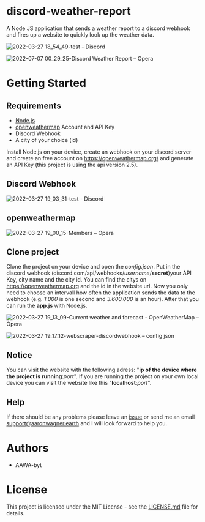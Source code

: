 # discord-weather-report
A Node JS application that sends a weather report to a discord webhook and fires up a website to quickly look up the weather data.

![2022-03-27 18_54_49-test - Discord](https://user-images.githubusercontent.com/76434239/160295729-e75cb5e2-687c-4206-bf15-7c84347184d0.png)

![2022-07-07 00_29_25-Discord Weather Report – Opera](https://user-images.githubusercontent.com/76434239/177654158-f97a9115-c1ab-4c79-843c-ee2c819a4e70.png)




# Getting Started
## Requirements
- [Node.js](https://nodejs.org/en/download/)
- [openweathermap](https://openweathermap.org) Account and API Key
- Discord Webhook
- A city of your choice (id)

Install Node.js on your device, create an webhook on your discord server and 
create an free account on https://openweathermap.org/ and generate an API Key (this project is using the api version 2.5).

## Discord Webhook

![2022-03-27 19_03_31-test - Discord](https://user-images.githubusercontent.com/76434239/160295775-ec73426a-921c-4c15-82e3-63e746c3397f.png)

## openweathermap

![2022-03-27 19_00_15-Members – Opera](https://user-images.githubusercontent.com/76434239/160295792-e9e5ac39-8898-4ee9-b694-3c30dcba64f0.png)

## Clone project

Clone the project on your device and open the *config.json*. Put in the discord webhook (discord.com/api/webhooks/*username*/**secret**)your API Key, city name and the city id. 
You can find the citys on https://openweathermap.org and the id in the website url. Now you only need to choose an intervall how often the application 
sends the data to the webhook (e.g. *1.000* is one second and *3.600.000* is an hour). After that you can run the **app.js** with Node.js.

![2022-03-27 19_13_09-Сurrent weather and forecast - OpenWeatherMap – Opera](https://user-images.githubusercontent.com/76434239/160296018-b4b0d9bc-e1ef-4913-8c40-453ecb6da670.png)

![2022-03-27 19_17_12-webscraper-discordwebhook – config json](https://user-images.githubusercontent.com/76434239/160295859-afebe9a8-04b0-41ff-b835-fd37ee143194.png)

## Notice
You can visit the website with the following adress: "**ip of the device where the project is running**:*port*".
If you are running the project on your own local device you can visit the website like this "**localhost**:*port*".


## Help
If there should be any problems please leave an [issue](https://github.com/AAWA-byt/discord-weather-report/issues) or send me an email   <a href="mailto:support@aaronwagner.earth">support@aaronwagner.earth</a>
 and I will look forward to help you.
 

# Authors
- AAWA-byt

# License
This project is licensed under the MIT License - see the [LICENSE.md](https://github.com/AAWA-byt/discord-weather-report/blob/main/LICENSE) file for details.
